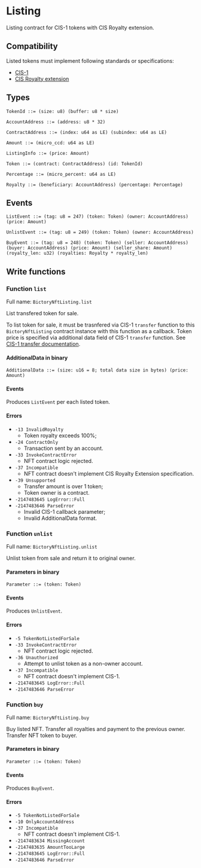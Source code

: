 # Listing

Listing contract for CIS-1 tokens with CIS Royalty extension.

## Compatibility

Listed tokens must implement following standards or specifications:

* [CIS-1](https://proposals.concordium.software/CIS/cis-1.html)
* [CIS Royalty extension](../../../docs/specs/cis_royalty.md)


## Types

```
TokenId ::= (size: u8) (buffer: u8 * size)
```

```
AccountAddress ::= (address: u8 * 32)
```

```
ContractAddress ::= (index: u64 as LE) (subindex: u64 as LE)
```

```
Amount ::= (micro_ccd: u64 as LE)
```

```
ListingInfo ::= (price: Amount)
```

```
Token ::= (contract: ContractAddress) (id: TokenId)
```

```
Percentage ::= (micro_percent: u64 as LE)
```

```
Royalty ::= (beneficiary: AccountAddress) (percentage: Percentage)
```


## Events

```
ListEvent ::= (tag: u8 = 247) (token: Token) (owner: AccountAddress) (price: Amount)
```

```
UnlistEvent ::= (tag: u8 = 249) (token: Token) (owner: AccountAddress)
```

```
BuyEvent ::= (tag: u8 = 248) (token: Token) (seller: AccountAddress) (buyer: AccountAddress) (price: Amount) (seller_share: Amount) (royalty_len: u32) (royalties: Royalty * royalty_len)
```


## Write functions

### Function `list`

Full name: `BictoryNftListing.list`

List transfered token for sale.

To list token for sale, it must be trasnfered via CIS-1 `transfer` function to this `BictoryNftListing` contract
instance with this function as a callback. Token price is specified via additional data field of CIS-1 `transfer`
function. See [CIS-1 transfer documentation](https://proposals.concordium.software/CIS/cis-1.html#transfer).


#### AdditionalData in binary

```
AdditionalData ::= (size: u16 = 8; total data size in bytes) (price: Amount)
```

#### Events

Produces `ListEvent` per each listed token.

#### Errors

* `-13 InvalidRoyalty`
  * Token royalty exceeds 100%;
* `-24 ContractOnly`
  * Transaction sent by an account.
* `-33 InvokeContractError`
  * NFT contract logic rejected.
* `-37 Incompatible`
  * NFT contract doesn't implement CIS Royalty Extension specification.
* `-39 Unsupported`
  * Transfer amount is over 1 token;
  * Token owner is a contract.
* `-2147483645 LogError::Full`
* `-2147483646 ParseError`
  * Invalid CIS-1 callback parameter;
  * Invalid AdditionalData format.


### Function `unlist`

Full name: `BictoryNftListing.unlist`

Unlist token from sale and return it to original owner.

#### Parameters in binary

```
Parameter ::= (token: Token)
```

#### Events

Produces `UnlistEvent`.

#### Errors

* `-5 TokenNotListedForSale`
* `-33 InvokeContractError`
  * NFT contract logic rejected.
* `-36 Unauthorized`
  * Attempt to unlist token as a non-owner account.
* `-37 Incompatible`
  * NFT contract doesn't implement CIS-1.
* `-2147483645 LogError::Full`
* `-2147483646 ParseError`


### Function `buy`

Full name: `BictoryNftListing.buy`

Buy listed NFT. Transfer all royalties and payment to the previous owner. Transfer NFT token to buyer.

#### Parameters in binary

```
Parameter ::= (token: Token)
```

#### Events

Produces `BuyEvent`.

#### Errors

* `-5 TokenNotListedForSale`
* `-10 OnlyAccountAddress`
* `-37 Incompatible`
  * NFT contract doesn't implement CIS-1.
* `-2147483634 MissingAccount`
* `-2147483635 AmountTooLarge`
* `-2147483645 LogError::Full`
* `-2147483646 ParseError`
